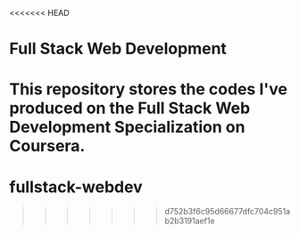 <<<<<<< HEAD
# Full Stack Web Development
This repository stores the codes I've produced on the Full Stack Web Development Specialization on Coursera.
=======
# fullstack-webdev
>>>>>>> d752b3f6c95d66677dfc704c951ab2b3191aef1e
